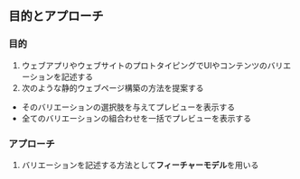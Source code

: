 ##  目的とアプローチ

### 目的

1. ウェブアプリやウェブサイトのプロトタイピングでUIやコンテンツのバリエーションを記述する
2. 次のような静的ウェブページ構築の方法を提案する
  * そのバリエーションの選択肢を与えてプレビューを表示する
  * 全てのバリエーションの組合わせを一括でプレビューを表示する


### アプローチ

1. バリエーションを記述する方法として**フィーチャーモデル**を用いる
